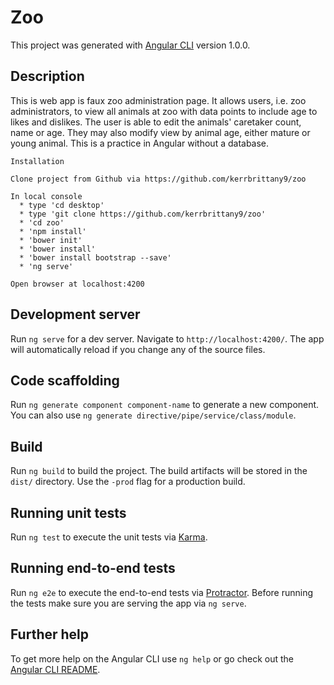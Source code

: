 # Zoo

This project was generated with [Angular CLI](https://github.com/angular/angular-cli) version 1.0.0.

## Description

This is web app is faux zoo administration page. It allows users, i.e. zoo administrators, to view all animals at zoo with data points to include age to likes and dislikes. The user is able to edit the animals' caretaker count, name or age. They may also modify view by animal age, either mature or young animal. This is a practice in Angular without a database.

```
Installation

Clone project from Github via https://github.com/kerrbrittany9/zoo

In local console
  * type 'cd desktop'
  * type 'git clone https://github.com/kerrbrittany9/zoo'
  * 'cd zoo'
  * 'npm install'
  * 'bower init'
  * 'bower install'
  * 'bower install bootstrap --save'
  * 'ng serve'

Open browser at localhost:4200
```
## Development server

Run `ng serve` for a dev server. Navigate to `http://localhost:4200/`. The app will automatically reload if you change any of the source files.

## Code scaffolding

Run `ng generate component component-name` to generate a new component. You can also use `ng generate directive/pipe/service/class/module`.

## Build

Run `ng build` to build the project. The build artifacts will be stored in the `dist/` directory. Use the `-prod` flag for a production build.

## Running unit tests

Run `ng test` to execute the unit tests via [Karma](https://karma-runner.github.io).

## Running end-to-end tests

Run `ng e2e` to execute the end-to-end tests via [Protractor](http://www.protractortest.org/).
Before running the tests make sure you are serving the app via `ng serve`.

## Further help

To get more help on the Angular CLI use `ng help` or go check out the [Angular CLI README](https://github.com/angular/angular-cli/blob/master/README.md).
